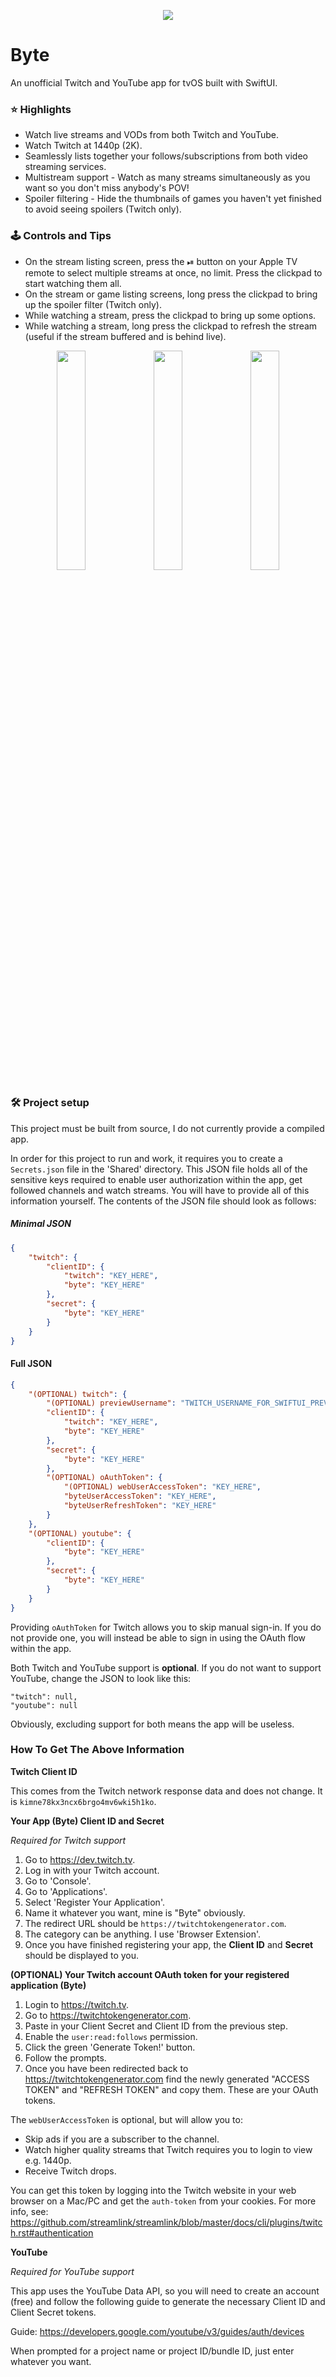 <p align="center">
<img src="https://github.com/kristianpennacchia/Byte/assets/767677/546c79ba-25c4-4259-9eb2-c5b22a6a5f75" />
</p>

# Byte
An unofficial Twitch and YouTube app for tvOS built with SwiftUI.

### ⭐️ Highlights
- Watch live streams and VODs from both Twitch and YouTube.
- Watch Twitch at 1440p (2K).
- Seamlessly lists together your follows/subscriptions from both video streaming services.
- Multistream support - Watch as many streams simultaneously as you want so you don't miss anybody's POV!
- Spoiler filtering - Hide the thumbnails of games you haven't yet finished to avoid seeing spoilers (Twitch only).

### 🕹 Controls and Tips
- On the stream listing screen, press the ⏯ button on your Apple TV remote to select multiple streams at once, no limit. Press the clickpad to start watching them all.
- On the stream or game listing screens, long press the clickpad to bring up the spoiler filter (Twitch only).
- While watching a stream, press the clickpad to bring up some options.
- While watching a stream, long press the clickpad to refresh the stream (useful if the stream buffered and is behind live).

<p align="center">
<img src="https://github.com/user-attachments/assets/d8ef1692-5705-4b44-88bd-540ae3521745" width=30% height=30%> <img src="https://github.com/user-attachments/assets/b896e4b1-a008-449d-a11f-e0a60fc7d620" width=30% height=30%> <img src="https://github.com/user-attachments/assets/6f74258d-6bfe-493d-9463-eb89aeb967da" width=30% height=30%>
</p>

### 🛠 Project setup
This project must be built from source, I do not currently provide a compiled app.

In order for this project to run and work, it requires you to create a `Secrets.json` file in the 'Shared' directory. This JSON file holds all of the sensitive keys required to enable user authorization within the app, get followed channels and watch streams. You will have to provide all of this information yourself. The contents of the JSON file should look as follows:

##### Minimal JSON

```json
{
	"twitch": {
		"clientID": {
			"twitch": "KEY_HERE",
			"byte": "KEY_HERE"
		},
		"secret": {
			"byte": "KEY_HERE"
		}
	}
}
```

#### Full JSON

```json
{
	"(OPTIONAL) twitch": {
		"(OPTIONAL) previewUsername": "TWITCH_USERNAME_FOR_SWIFTUI_PREVIEWS",
		"clientID": {
			"twitch": "KEY_HERE",
			"byte": "KEY_HERE"
		},
		"secret": {
			"byte": "KEY_HERE"
		},
		"(OPTIONAL) oAuthToken": {
			"(OPTIONAL) webUserAccessToken": "KEY_HERE",
			"byteUserAccessToken": "KEY_HERE",
			"byteUserRefreshToken": "KEY_HERE"
		}
	},
	"(OPTIONAL) youtube": {
		"clientID": {
			"byte": "KEY_HERE"
		},
		"secret": {
			"byte": "KEY_HERE"
		}
	}
}
```

Providing `oAuthToken` for Twitch allows you to skip manual sign-in. If you do not provide one, you will instead be able to sign in using the OAuth flow within the app.

Both Twitch and YouTube support is **optional**. If you do not want to support YouTube, change the JSON to look like this:

```
"twitch": null,
"youtube": null
```

Obviously, excluding support for both means the app will be useless.

### How To Get The Above Information

**Twitch Client ID**

This comes from the Twitch network response data and does not change. It is `kimne78kx3ncx6brgo4mv6wki5h1ko`.

**Your App (Byte) Client ID and Secret**

_Required for Twitch support_

1. Go to https://dev.twitch.tv.
2. Log in with your Twitch account.
3. Go to 'Console'.
4. Go to 'Applications'.
5. Select 'Register Your Application'.
6. Name it whatever you want, mine is "Byte" obviously.
7. The redirect URL should be `https://twitchtokengenerator.com`.
8. The category can be anything. I use 'Browser Extension'.
9. Once you have finished registering your app, the **Client ID** and **Secret** should be displayed to you.

**(OPTIONAL) Your Twitch account OAuth token for your registered application (Byte)**

1. Login to https://twitch.tv.
2. Go to https://twitchtokengenerator.com.
3. Paste in your Client Secret and Client ID from the previous step.
4. Enable the `user:read:follows` permission.
5. Click the green 'Generate Token!' button.
6. Follow the prompts.
7. Once you have been redirected back to https://twitchtokengenerator.com find the newly generated "ACCESS TOKEN" and "REFRESH TOKEN" and copy them. These are your OAuth tokens.

The `webUserAccessToken` is optional, but will allow you to:
- Skip ads if you are a subscriber to the channel.
- Watch higher quality streams that Twitch requires you to login to view e.g. 1440p.
- Receive Twitch drops.

You can get this token by logging into the Twitch website in your web browser on a Mac/PC and get the `auth-token` from your cookies. For more info, see: https://github.com/streamlink/streamlink/blob/master/docs/cli/plugins/twitch.rst#authentication

**YouTube**

_Required for YouTube support_

This app uses the YouTube Data API, so you will need to create an account (free) and follow the following guide to generate the necessary Client ID and Client Secret tokens.

Guide: https://developers.google.com/youtube/v3/guides/auth/devices

When prompted for a project name or project ID/bundle ID, just enter whatever you want.
